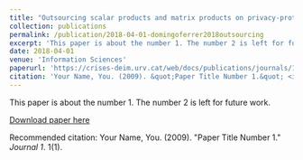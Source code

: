 ```yaml
---
title: "Outsourcing scalar products and matrix products on privacy-protected unencrypted data stored in untrusted clouds"
collection: publications
permalink: /publication/2018-04-01-domingoferrer2018outsourcing
excerpt: 'This paper is about the number 1. The number 2 is left for future work.'
date: 2018-04-01
venue: 'Information Sciences'
paperurl: 'https://crises-deim.urv.cat/web/docs/publications/journals/1045.pdf'
citation: 'Your Name, You. (2009). &quot;Paper Title Number 1.&quot; <i>Journal 1</i>. 1(1).'
---
```

This paper is about the number 1. The number 2 is left for future work.

[Download paper here](https://crises-deim.urv.cat/web/docs/publications/journals/1045.pdf)

Recommended citation: Your Name, You. (2009). "Paper Title Number 1." <i>Journal 1</i>. 1(1).